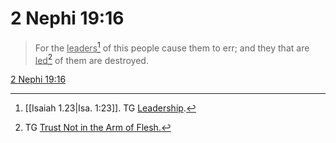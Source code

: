 # 2 Nephi 19:16

> For the <u>leaders</u>[^a] of this people cause them to err; and they that are <u>led</u>[^b] of them are destroyed.

[2 Nephi 19:16](https://www.churchofjesuschrist.org/study/scriptures/bofm/2-ne/19?lang=eng&id=p16#p16)


[^a]: [[Isaiah 1.23|Isa. 1:23]]. TG [Leadership](https://www.churchofjesuschrist.org/study/scriptures/tg/leadership?lang=eng).
[^b]: TG [Trust Not in the Arm of Flesh.](https://www.churchofjesuschrist.org/study/scriptures/tg/trust-not-in-the-arm-of-flesh?lang=eng)
